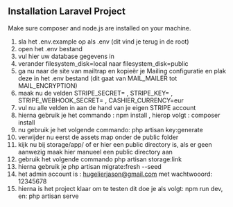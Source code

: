 ## Installation Laravel Project

Make sure composer and node.js are installed on your machine.

1) sla het .env.example op als .env (dit vind je terug in de root)
2) open het .env bestand
3) vul hier uw database gegevens in
4) verander filesystem_disk=local naar filesystem_disk=public
5) ga nu naar de site van mailtrap en kopieër je Mailing configuratie en plak deze in het .env bestand (dit gaat van MAIL_MAILER tot MAIL_ENCRYPTION)
6) maak nu de velden STRIPE_SECRET= , STRIPE_KEY= , STRIPE_WEBHOOK_SECRET= , CASHIER_CURRENCY=eur
7) vul nu alle velden in aan de hand van je eigen STRIPE account
8) hierna gebruik je het commando : npm install , hierop volgt : composer install
9) nu gebruik je het volgende commando: php artisan key:generate
10) verwijder nu eerst de assets map onder de public folder
11) kijk nu bij storage/app/ of er hier een public directory is, als er geen aanwezig maak hier manueel een public directory aan
12) gebruik het volgende commando php artisan storage:link
13) hierna gebruik je php artisan migrate:fresh --seed
14) het admin account is : hugelierjason@gmail.com met wachtwooord: 12345678
15) hierna is het project klaar om te testen dit doe je als volgt: npm run dev, en: php artisan serve
